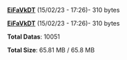 [**EiFaVkDT**](/data/EiFaVkDT.txt) (15/02/23 - 17:26)- 310 bytes

[**EiFaVkDT**](/data/EiFaVkDT.txt) (15/02/23 - 17:26)- 310 bytes

**Total Datas**: 10051

**Total Size**: 65.81 MB / 65.8 MB